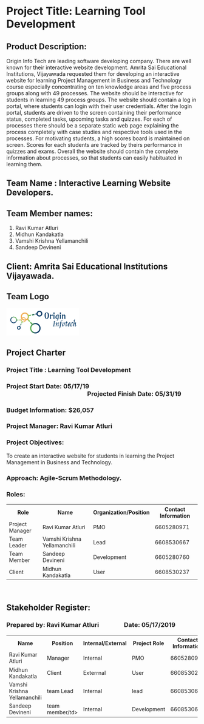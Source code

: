 # Project Title: Learning Tool Development

## Product Description:
Origin Info Tech are leading software developing company. There are well known for their interactive website development. Amrita Sai Educational Institutions, Vijayawada requested them for developing an interactive website for learning Project Management in Business and Technology course especially concentrating on ten knowledge areas and five process groups along with 49 processes. The website should be interactive for students in learning 49 process groups. The website should contain a log in portal, where students can login with their user credentials. After the login portal, students are driven to the screen containing their performance status, completed tasks, upcoming tasks and quizzes. For each of processes there should be a separate static web page explaining the process completely with case studies and respective tools used in the processes. For motivating students, a high scores board is maintained on screen. Scores for each students are tracked by theirs performance in quizzes and exams. Overall the website should contain the complete information about processes, so that students can easily habituated in learning them.

## Team Name : Interactive Learning Website Developers.
## Team Member names:  
1. Ravi Kumar Atluri
2. Midhun Kandakatla
3. Vamshi Krishna Yellamanchili
4. Sandeep Devineni

## Client: Amrita Sai Educational Institutions Vijayawada.

## Team Logo
![team work logo](logo.png)

## Project Charter

### Project Title : Learning Tool Development
### Project Start Date: 05/17/19 &nbsp;&nbsp;&nbsp;&nbsp;&nbsp;&nbsp;&nbsp;&nbsp;&nbsp;&nbsp;&nbsp;&nbsp;&nbsp;&nbsp;&nbsp;&nbsp;&nbsp;&nbsp;&nbsp;&nbsp;&nbsp;&nbsp;&nbsp;&nbsp;&nbsp;&nbsp;&nbsp;&nbsp;&nbsp;&nbsp;&nbsp;&nbsp;&nbsp;&nbsp;&nbsp;&nbsp;&nbsp;&nbsp;&nbsp;&nbsp;&nbsp;&nbsp;&nbsp;&nbsp;&nbsp;&nbsp;&nbsp;&nbsp;&nbsp;&nbsp;&nbsp;&nbsp;&nbsp;&nbsp;&nbsp;Projected Finish Date: 05/31/19
### Budget Information: $26,057

### Project Manager: Ravi Kumar Atluri
### Project Objectives:
  To create an interactive website for students in learning the Project Management in Business and Technology.
### Approach: Agile-Scrum Methodology.

### Roles:

<table>
  <tr>
    <th>Role</th>
    <th>Name</th>
    <th>Organization/Position</th>
    <th>Contact Information</th>
  </tr>
  <tr>
    <td>Project Manager</td>
    <td>Ravi Kumar Atluri</td>
    <td>PMO</td>
    <td>6605280971</td>
  </tr>
  <tr>
    <td>Team Leader</td>
    <td>Vamshi Krishna Yellamanchili</td>
    <td>Lead</td>
    <td>6608530667</td>
  </tr>
  <tr>
    <td>Team Member</td>
    <td>Sandeep Devineni</td>
    <td>Development</td>
    <td>6605280760</td>
  </tr>
  <tr>
    <td>Client</td>
    <td>Midhun Kandakatla</td>
    <td>User</td>
    <td>6608530237</td>
  </tr>
</table>
<br>

## Stakeholder Register:

### Prepared by: Ravi Kumar Atluri &nbsp;&nbsp;&nbsp;&nbsp;&nbsp;&nbsp;&nbsp;&nbsp;&nbsp;&nbsp;&nbsp;&nbsp;&nbsp;&nbsp;&nbsp;  Date: 05/17/2019

<table>
  <tr>
    <th>Name</th>
    <th>Position</th>
    <th>Internal/External</th>
    <th>Project Role</th>
    <th>Contact Information</th>
  </tr>
  <tr>
    <td>Ravi Kumar Atluri</td>
    <td>Manager</td>
    <td>Internal</td>
    <td>PMO</td>
    <td>6605280971</td>
  </tr>
  <td>Midhun Kandakatla</td>
    <td>Client</td>
    <td>Exterrnal</td>
    <td>User</td>
    <td>6608530237</td>
  </tr>
  <tr>
    <td>Vamshi Krishna Yellamanchili</td>
    <td>team Lead</td>
    <td>Internal</td>
    <td>lead</td>
    <td>6608530667</td>
  </tr>
  <tr>
   <td>Sandeep Devineni</td>
    <td>team member/td>
    <td>Internal</td>
    <td>Development</td>
    <td>6608530667</td>
  </tr>
</table>
